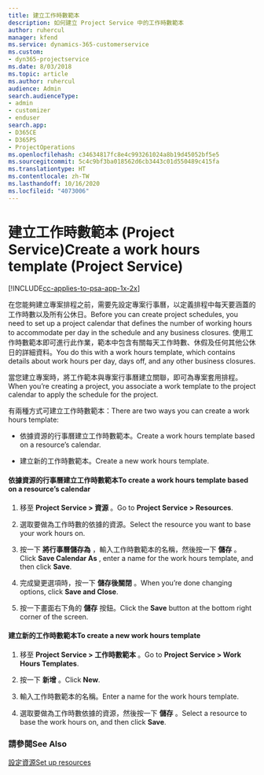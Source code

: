 ```yaml
---
title: 建立工作時數範本
description: 如何建立 Project Service 中的工作時數範本
author: ruhercul
manager: kfend
ms.service: dynamics-365-customerservice
ms.custom:
- dyn365-projectservice
ms.date: 8/03/2018
ms.topic: article
ms.author: ruhercul
audience: Admin
search.audienceType:
- admin
- customizer
- enduser
search.app:
- D365CE
- D365PS
- ProjectOperations
ms.openlocfilehash: c34634817fc8e4c993261024a8b19d45052bf5e5
ms.sourcegitcommit: 5c4c9bf3ba018562d6cb3443c01d550489c415fa
ms.translationtype: HT
ms.contentlocale: zh-TW
ms.lasthandoff: 10/16/2020
ms.locfileid: "4073006"
---
```

# <a name="create-a-work-hours-template-project-service"></a><span data-ttu-id="6e347-103">建立工作時數範本 (Project Service)</span><span class="sxs-lookup"><span data-stu-id="6e347-103">Create a work hours template (Project Service)</span></span>

[!INCLUDE[cc-applies-to-psa-app-1x-2x](../includes/cc-applies-to-psa-app-1x-2x.md)]

<span data-ttu-id="6e347-104">在您能夠建立專案排程之前，需要先設定專案行事曆，以定義排程中每天要涵蓋的工作時數以及所有公休日。</span><span class="sxs-lookup"><span data-stu-id="6e347-104">Before you can create project schedules, you need to set up a project calendar that defines the number of working hours to accommodate per day in the schedule and any business closures.</span></span> <span data-ttu-id="6e347-105">使用工作時數範本即可進行此作業，範本中包含有關每天工作時數、休假及任何其他公休日的詳細資料。</span><span class="sxs-lookup"><span data-stu-id="6e347-105">You do this with a work hours template, which contains details about work hours per day, days off, and any other business closures.</span></span>  
  
 <span data-ttu-id="6e347-106">當您建立專案時，將工作範本與專案行事曆建立關聯，即可為專案套用排程。</span><span class="sxs-lookup"><span data-stu-id="6e347-106">When you’re creating a project, you associate a work template to the project calendar to apply the schedule for the project.</span></span>  
  
 <span data-ttu-id="6e347-107">有兩種方式可建立工作時數範本：</span><span class="sxs-lookup"><span data-stu-id="6e347-107">There are two ways you can create a work hours template:</span></span>  
  
-   <span data-ttu-id="6e347-108">依據資源的行事曆建立工作時數範本。</span><span class="sxs-lookup"><span data-stu-id="6e347-108">Create a work hours template based on a resource’s calendar.</span></span>  
  
-   <span data-ttu-id="6e347-109">建立新的工作時數範本。</span><span class="sxs-lookup"><span data-stu-id="6e347-109">Create a new work hours template.</span></span>  
  
#### <a name="to-create-a-work-hours-template-based-on-a-resources-calendar"></a><span data-ttu-id="6e347-110">依據資源的行事曆建立工作時數範本</span><span class="sxs-lookup"><span data-stu-id="6e347-110">To create a work hours template based on a resource’s calendar</span></span>  
  
1.  <span data-ttu-id="6e347-111">移至 **Project Service > 資源** 。</span><span class="sxs-lookup"><span data-stu-id="6e347-111">Go to **Project Service > Resources**.</span></span>  
  
2.  <span data-ttu-id="6e347-112">選取要做為工作時數的依據的資源。</span><span class="sxs-lookup"><span data-stu-id="6e347-112">Select the resource you want to base your work hours on.</span></span>  
  
3.  <span data-ttu-id="6e347-113">按一下 **將行事曆儲存為** ，輸入工作時數範本的名稱，然後按一下 **儲存** 。</span><span class="sxs-lookup"><span data-stu-id="6e347-113">Click **Save Calendar As** , enter a name for the work hours template, and then click **Save**.</span></span>  
  
4.  <span data-ttu-id="6e347-114">完成變更選項時，按一下 **儲存後關閉** 。</span><span class="sxs-lookup"><span data-stu-id="6e347-114">When you’re done changing options, click **Save and Close**.</span></span>  
  
5.  <span data-ttu-id="6e347-115">按一下畫面右下角的 **儲存** 按鈕。</span><span class="sxs-lookup"><span data-stu-id="6e347-115">Click the **Save** button at the bottom right corner of the screen.</span></span>  
  
#### <a name="to-create-a-new-work-hours-template"></a><span data-ttu-id="6e347-116">建立新的工作時數範本</span><span class="sxs-lookup"><span data-stu-id="6e347-116">To create a new work hours template</span></span>  
  
1.  <span data-ttu-id="6e347-117">移至 **Project Service > 工作時數範本** 。</span><span class="sxs-lookup"><span data-stu-id="6e347-117">Go to **Project Service > Work Hours Templates**.</span></span>  
  
2.  <span data-ttu-id="6e347-118">按一下 **新增** 。</span><span class="sxs-lookup"><span data-stu-id="6e347-118">Click **New**.</span></span>  
  
3.  <span data-ttu-id="6e347-119">輸入工作時數範本的名稱。</span><span class="sxs-lookup"><span data-stu-id="6e347-119">Enter a name for the work hours template.</span></span>  
  
4.  <span data-ttu-id="6e347-120">選取要做為工作時數依據的資源，然後按一下 **儲存** 。</span><span class="sxs-lookup"><span data-stu-id="6e347-120">Select a resource to base the work hours on, and then click **Save**.</span></span>  
  
### <a name="see-also"></a><span data-ttu-id="6e347-121">請參閱</span><span class="sxs-lookup"><span data-stu-id="6e347-121">See Also</span></span>  
 [<span data-ttu-id="6e347-122">設定資源</span><span class="sxs-lookup"><span data-stu-id="6e347-122">Set up resources</span></span>](../psa/set-up-resources.md)
